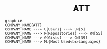 <h1 align="center">ATT</h1>

```mermaid
graph LR
COMPANY_NAME{ATT}
COMPANY_NAME ---> U{Users} ---> UN[5]
COMPANY_NAME ---> R{Repositories} ---> RN[55]
COMPANY_NAME ---> G{Gists} ---> GN[39]
COMPANY_NAME ---> ML{Most Used<br>Languages}
```

